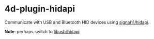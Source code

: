 # 4d-plugin-hidapi
Communicate with USB and Bluetooth HID devices using [signal11/hidapi](https://github.com/signal11/hidapi).

**Note**: perhaps switch to [libusb/hidapi](https://github.com/libusb/hidapi)
